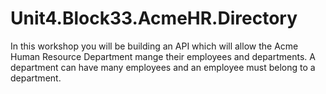 # Unit4.Block33.AcmeHR.Directory

In this workshop you will be building an API which will allow the Acme Human Resource Department mange their employees and departments. A department can have many employees and an employee must belong to a department.